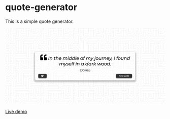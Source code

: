 # quote-generator
This is a simple quote generator.


![quote-generator](./quote-generator.PNG)


[Live demo](https://akinaykut.github.io/quote-generator/)
